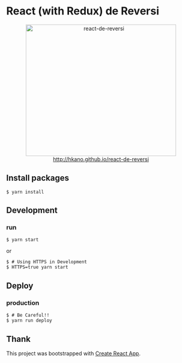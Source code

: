 # React (with Redux) de Reversi

<p align="center">
  <a href="http://hkano.github.io/react-de-reversi">
    <img alt="react-de-reversi" src="https://hkano.github.io/react-de-reversi/reversi.png" width="400" height="350"><br>
    http://hkano.github.io/react-de-reversi
  </a>
</p>

## Install packages

```
$ yarn install
```

## Development

### run

```
$ yarn start
```

or

```
$ # Using HTTPS in Development
$ HTTPS=true yarn start
```

## Deploy

### production

```
$ # Be Careful!!
$ yarn run deploy
```

## Thank

This project was bootstrapped with [Create React App](https://github.com/facebookincubator/create-react-app).
